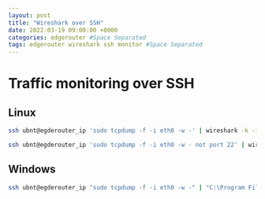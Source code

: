 ```yaml
---
layout: post
title: "Wireshark over SSH"
date: 2022-03-19 09:00:00 +0000
categories: edgerouter #Space Separated
tags: edgerouter wireshark ssh monitor #Space Separated
---
```


# Traffic monitoring over SSH

## Linux

```sh
ssh ubnt@egderouter_ip 'sudo tcpdump -f -i eth0 -w -' | wireshark -k -i -
```

```sh
ssh ubnt@egderouter_ip 'sudo tcpdump -f -i eth0 -w - not port 22' | wireshark -k -i -
```

## Windows

```sh
ssh ubnt@egderouter_ip "sudo tcpdump -f -i eth0 -w -" | "C:\Program Files\Wireshark\Wireshark.exe" -k -i -
```
